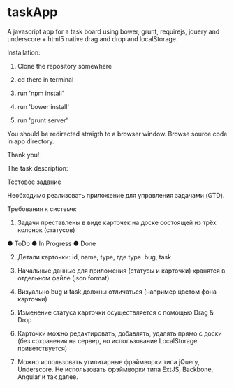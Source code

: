 taskApp
==========

A javascript app for a task board using bower, grunt, requirejs, jquery and underscore + html5 native drag and drop and localStorage.

Installation:

1. Clone the repository somewhere

2. cd there in terminal

3. run 'npm install'

4. run 'bower install'

5. run 'grunt server'

You should be redirected straigth to a browser window.
Browse source code in app directory.

Thank you!

The task description:

Тестовое задание


Необходимо реализовать приложение для управления задачами (GTD).

Требования к системе:

1) Задачи преставлены в виде карточек на доске состоящей из трёх колонок (статусов) 

● ToDo ● In Progress ● Done

2) Детали карточки: id, name, type, где type ­ bug, task

3) Начальные данные для приложения (статусы и карточки) хранятся в отдельном файле (json format)

4) Визуально bug и task должны отличаться (например цветом фона карточки)

5) Изменение статуса карточки осуществляется с помощью Drag & Drop

6) Карточки можно редактировать, добавлять, удалять прямо с доски (без сохранения на сервер, но использование LocalStorage приветствуется)

7) Можно использовать утилитарные фрэймворки типа jQuery, Underscore. Не использовать фрэймворки типа ExtJS, Backbone, Angular и так далее.

